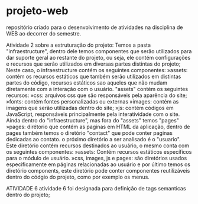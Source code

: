 # projeto-web
repositório criado para o desenvolvimento de atividades na disciplina de WEB ao decorrer do semestre. 

Atividade 2 sobre a estruturação do projeto:
Temos a pasta "infraestructure", dentro dele temos componentes que serão utilizados para dar suporte geral ao restante do projeto, ou seja, ele contém configurações e recursos que serão utilizados em diversas partes distintas do projeto;
Neste caso, o infraestructure contém os seguintes componentes:
    »assets: contém os recursos estáticos que também serão utilizados em distintas partes do código, recursos estáticos sao aqueles que não mudam diretamente com a interação com o usuário. "assets" contém os seguintes recursos:
        »css: arquivos css que são responsáveis pela aparência do site;
        »fonts: contém fontes personalizadas ou externas
        »images: contém as imagens que serão utilizadas dentro do site;
        »js: contém códigos em JavaScript, responsáveis principalmente pela interatividade com o site.
    Ainda dentro do "infraestructure", mas fora do "assets" temos "pages"
    »pages: dirétorio que contém as paginas em HTML da aplicação, dentro de pages também temos o diretório "contact" que pode conter paginas dedicadas ao contato.
o próximo diretório a ser analisado é o "usuario". Este diretório contém recursos destinados ao usuário, o mesmo conta com os seguintes componentes:
    »assets: Contém recursos estáticos específicos para o módulo de usuário.
    »css, images, js e pages: são diretórios usados especificamente em páginas relacionadas ao usuário
e por último temos os diretório components, este diretório pode conter componentes reutilizáveis dentro do códgio do projeto, como por exemplo os menus.

ATIVIDADE 6
atividade 6 foi designada para definição de tags semanticas dentro do projeto;